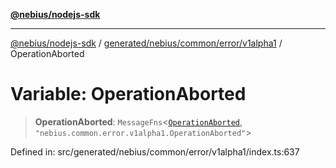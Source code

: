 [**@nebius/nodejs-sdk**](../../../../../../README.md)

***

[@nebius/nodejs-sdk](../../../../../../README.md) / [generated/nebius/common/error/v1alpha1](../README.md) / OperationAborted

# Variable: OperationAborted

> **OperationAborted**: `MessageFns`\<[`OperationAborted`](../interfaces/OperationAborted.md), `"nebius.common.error.v1alpha1.OperationAborted"`\>

Defined in: src/generated/nebius/common/error/v1alpha1/index.ts:637
